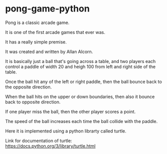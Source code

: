 # pong-game-python


Pong is a classic arcade game. 

It is one of the first arcade games that ever was. 

It has a really simple premise. 

It was created and written by Allan Alcorn.

It is basically just a ball that's going across a table, and two players each control a paddle of width 20 and heigh 100 from left and right side of the table.

Once the ball hit any of the left or right paddle, then the ball bounce back to the opposite direction.

When the ball hits on the upper or down boundaries, then also it bounce back to opposite direction.

If one player miss the ball, then the other player scores a point.

The speed of the ball increases each time the ball collide with the paddle.

Here it is implemented using a python librarty called turtle. 

Link for documentation of turtle: https://docs.python.org/3/library/turtle.html

